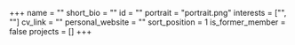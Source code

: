 +++
name = ""
short_bio = ""
id = ""
portrait = "portrait.png"
interests = ["", ""]
cv_link = ""
personal_website = ""
sort_position = 1
is_former_member = false
projects = []
+++

